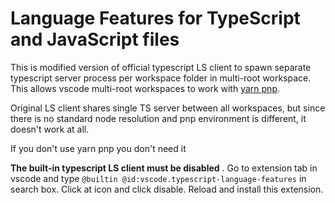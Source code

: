 # Language Features for TypeScript and JavaScript files

This is modified version of official typescript LS client to spawn separate typescript server process per workspace folder in multi-root workspace. This allows vscode multi-root workspaces to work with [yarn pnp](https://yarnpkg.com/features/pnp).

Original LS client shares single TS server between all workspaces, but since there is no standard node resolution and pnp environment is different, it doesn't work at all.

If you don't use yarn pnp you don't need it

**The built-in typescript LS client must be disabled** . Go to extension tab in vscode and type `@builtin @id:vscode.typescript-language-features` in search box. Click at icon and click disable. Reload and install this extension.
